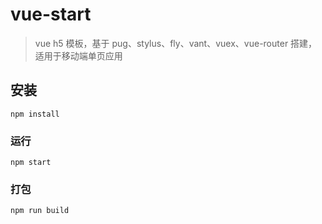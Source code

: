 # vue-start

> vue h5 模板，基于 pug、stylus、fly、vant、vuex、vue-router 搭建，适用于移动端单页应用

## 安装
```
npm install
```

### 运行
```
npm start
```

### 打包
```
npm run build
```
